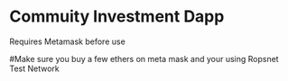 # Commuity Investment Dapp

Requires Metamask before use 

#Make sure you buy a few ethers on meta mask and your using Ropsnet Test Network


